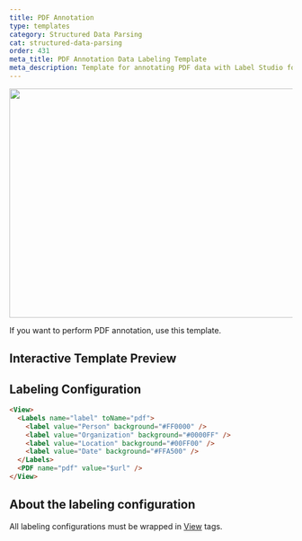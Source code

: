 ```yaml
---
title: PDF Annotation
type: templates
category: Structured Data Parsing
cat: structured-data-parsing
order: 431
meta_title: PDF Annotation Data Labeling Template
meta_description: Template for annotating PDF data with Label Studio for your machine learning and data science projects.
---
```


<img src="/images/templates/pdf-classification.png" alt="" class="gif-border" width="552px" height="408px" />

If you want to perform PDF annotation, use this template.

## Interactive Template Preview

<div id="main-preview"></div>

## Labeling Configuration

```html
<View>
  <Labels name="label" toName="pdf">
    <label value="Person" background="#FF0000" />
    <label value="Organization" background="#0000FF" />
    <label value="Location" background="#00FF00" />
    <label value="Date" background="#FFA500" />
  </Labels>
  <PDF name="pdf" value="$url" />
</View>
```

## About the labeling configuration

All labeling configurations must be wrapped in [View](/tags/view.html) tags.

